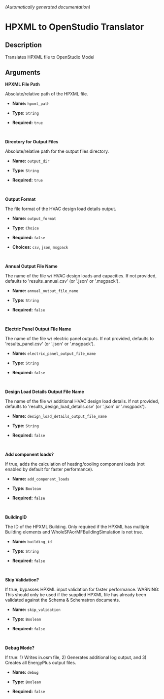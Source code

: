 
###### (Automatically generated documentation)

# HPXML to OpenStudio Translator

## Description
Translates HPXML file to OpenStudio Model



## Arguments


**HPXML File Path**

Absolute/relative path of the HPXML file.

- **Name:** ``hpxml_path``
- **Type:** ``String``

- **Required:** ``true``

<br/>

**Directory for Output Files**

Absolute/relative path for the output files directory.

- **Name:** ``output_dir``
- **Type:** ``String``

- **Required:** ``true``

<br/>

**Output Format**

The file format of the HVAC design load details output.

- **Name:** ``output_format``
- **Type:** ``Choice``

- **Required:** ``false``

- **Choices:** `csv`, `json`, `msgpack`

<br/>

**Annual Output File Name**

The name of the file w/ HVAC design loads and capacities. If not provided, defaults to 'results_annual.csv' (or '.json' or '.msgpack').

- **Name:** ``annual_output_file_name``
- **Type:** ``String``

- **Required:** ``false``

<br/>

**Electric Panel Output File Name**

The name of the file w/ electric panel outputs. If not provided, defaults to 'results_panel.csv' (or '.json' or '.msgpack').

- **Name:** ``electric_panel_output_file_name``
- **Type:** ``String``

- **Required:** ``false``

<br/>

**Design Load Details Output File Name**

The name of the file w/ additional HVAC design load details. If not provided, defaults to 'results_design_load_details.csv' (or '.json' or '.msgpack').

- **Name:** ``design_load_details_output_file_name``
- **Type:** ``String``

- **Required:** ``false``

<br/>

**Add component loads?**

If true, adds the calculation of heating/cooling component loads (not enabled by default for faster performance).

- **Name:** ``add_component_loads``
- **Type:** ``Boolean``

- **Required:** ``false``

<br/>

**BuildingID**

The ID of the HPXML Building. Only required if the HPXML has multiple Building elements and WholeSFAorMFBuildingSimulation is not true.

- **Name:** ``building_id``
- **Type:** ``String``

- **Required:** ``false``

<br/>

**Skip Validation?**

If true, bypasses HPXML input validation for faster performance. WARNING: This should only be used if the supplied HPXML file has already been validated against the Schema & Schematron documents.

- **Name:** ``skip_validation``
- **Type:** ``Boolean``

- **Required:** ``false``

<br/>

**Debug Mode?**

If true: 1) Writes in.osm file, 2) Generates additional log output, and 3) Creates all EnergyPlus output files.

- **Name:** ``debug``
- **Type:** ``Boolean``

- **Required:** ``false``

<br/>





